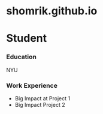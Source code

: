 # shomrik.github.io

# Student
### Education
NYU
### Work Experience

- Big Impact at Project 1
- Big Impact Project 2
